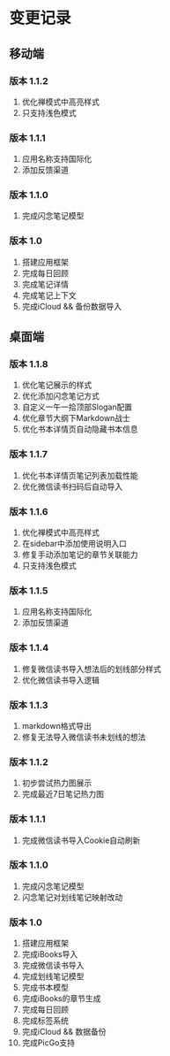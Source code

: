 # 变更记录

## 移动端

### 版本 1.1.2
1. 优化禅模式中高亮样式
2. 只支持浅色模式

### 版本 1.1.1
1. 应用名称支持国际化
2. 添加反馈渠道

### 版本 1.1.0
1. 完成闪念笔记模型

### 版本 1.0
1. 搭建应用框架
2. 完成每日回顾
3. 完成笔记详情
4. 完成笔记上下文
5. 完成iCloud && 备份数据导入

## 桌面端

### 版本 1.1.8
1. 优化笔记展示的样式
2. 优化添加闪念笔记方式
3. 自定义一午一拾顶部Slogan配置
4. 优化章节大纲下Markdown战士
5. 优化书本详情页自动隐藏书本信息

### 版本 1.1.7
1. 优化书本详情页笔记列表加载性能
2. 优化微信读书扫码后自动导入

### 版本 1.1.6
1. 优化禅模式中高亮样式
2. 在sidebar中添加使用说明入口
3. 修复手动添加笔记的章节关联能力
4. 只支持浅色模式

### 版本 1.1.5
1. 应用名称支持国际化
2. 添加反馈渠道

### 版本 1.1.4
1. 修复微信读书导入想法后的划线部分样式
2. 优化微信读书导入逻辑

### 版本 1.1.3
1. markdown格式导出
2. 修复无法导入微信读书未划线的想法

### 版本 1.1.2
1. 初步尝试热力图展示
2. 完成最近7日笔记热力图

### 版本 1.1.1
1. 完成微信读书导入Cookie自动刷新

### 版本 1.1.0
1. 完成闪念笔记模型
2. 闪念笔记对划线笔记映射改动

### 版本 1.0 
1. 搭建应用框架
2. 完成iBooks导入
3. 完成微信读书导入
4. 完成划线笔记模型
5. 完成书本模型
6. 完成iBooks的章节生成
7. 完成每日回顾
8. 完成标签系统
9. 完成iCloud && 数据备份
10. 完成PicGo支持